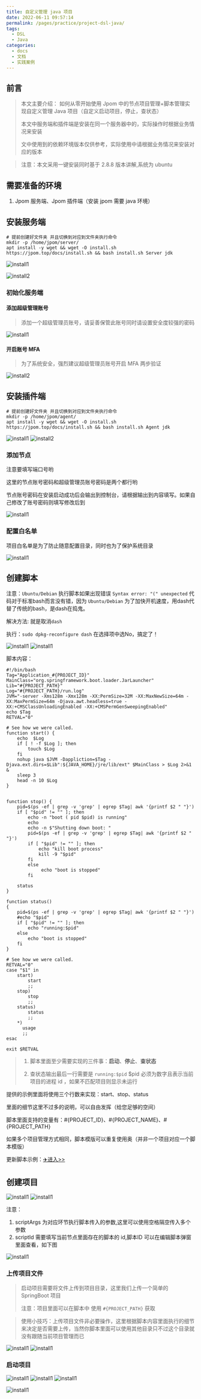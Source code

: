 ```yaml
---
title: 自定义管理 java 项目
date: 2022-06-11 09:57:14
permalink: /pages/practice/project-dsl-java/
tags: 
  - DSL
  - Java
categories: 
  - docs
  - 文档
  - 实践案例
---
```



## 前言

> 本文主要介绍：
> 如何从零开始使用 Jpom 中的节点项目管理+脚本管理实现自定义管理 Java 项目（自定义启动项目，停止，查状态）
>
> 本文中服务端和插件端是安装在同一个服务器中的，实际操作时根据业务情况来安装
>
> 文中使用到的依赖环境版本仅供参考，实际使用中请根据业务情况来安装对应的版本

> 注意：本文采用一键安装同时基于 2.8.8 版本讲解,系统为 ubuntu

## 需要准备的环境

1. Jpom 服务端、Jpom 插件端（安装 jpom 需要 java 环境）

## 安装服务端

```
# 提前创建好文件夹 并且切换到对应到文件夹执行命令
mkdir -p /home/jpom/server/
apt install -y wget && wget -O install.sh https://jpom.top/docs/install.sh && bash install.sh Server jdk
```

![install1](/images/tutorial/project_dsl_java/install1.png)

![install2](/images/tutorial/project_dsl_java/install2.png)

### 初始化服务端

#### 添加超级管理账号

> 添加一个超级管理员账号，请妥善保管此账号同时请设置安全度较强的密码

![install1](/images/tutorial/project_dsl_java/inits1.png)

#### 开启账号 MFA

> 为了系统安全，强烈建议超级管理员账号开启 MFA 两步验证
> 
![install2](/images/tutorial/project_dsl_java/inits2.png)


## 安装插件端

```
# 提前创建好文件夹 并且切换到对应到文件夹执行命令
mkdir -p /home/jpom/agent/
apt install -y wget && wget -O install.sh https://jpom.top/docs/install.sh && bash install.sh Agent jdk
```

![install1](/images/tutorial/project_dsl_java/install-agent1.png)
![install2](/images/tutorial/project_dsl_java/install-agent2.png)

### 添加节点

注意要填写端口号哟

这里的节点账号密码和超级管理员账号密码是两个都行哟

节点账号密码在安装启动成功后会输出到控制台，请根据输出到内容填写。如果自己修改了账号密码则填写修改后到

![install1](/images/tutorial/project_dsl_java/inita1.png)


### 配置白名单

项目白名单是为了防止随意配置目录，同时也为了保护系统目录

![install1](/images/tutorial/project_dsl_java/inita2.png)


## 创建脚本

注意：`Ubuntu/Debian` 执行脚本如果出现错误
`Syntax error: "(" unexpected`
代码对于标准bash而言没有错，因为 `Ubuntu/Debian` 为了加快开机速度，用dash代替了传统的bash，是dash在捣鬼。

解决方法: 就是取消`dash`

执行：`sudo dpkg-reconfigure dash` 在选择项中选No，搞定了！

![install1](/images/tutorial/project_dsl_java/add-script1.png)
![install1](/images/tutorial/project_dsl_java/add-script2.png)

脚本内容：

```
#!/bin/bash
Tag="Application_#{PROJECT_ID}"
MainClass="org.springframework.boot.loader.JarLauncher"
Lib="#{PROJECT_PATH}"
Log="#{PROJECT_PATH}/run.log"
JVM="-server -Xms128m -Xmx128m -XX:PermSize=32M -XX:MaxNewSize=64m -XX:MaxPermSize=64m -Djava.awt.headless=true -XX:+CMSClassUnloadingEnabled -XX:+CMSPermGenSweepingEnabled"
echo $Tag
RETVAL="0"

# See how we were called.
function start() {
    echo  $Log 
    if [ ! -f $Log ]; then
        touch $Log
    fi
    nohup java $JVM -Dappliction=$Tag -Djava.ext.dirs=$Lib":${JAVA_HOME}/jre/lib/ext" $MainClass > $Log 2>&1 &
	sleep 3
    head -n 10 $Log
}


function stop() {
    pid=$(ps -ef | grep -v 'grep' | egrep $Tag| awk '{printf $2 " "}')
    if [ "$pid" != "" ]; then      
        echo -n "boot ( pid $pid) is running" 
        echo 
        echo -n $"Shutting down boot: "
        pid=$(ps -ef | grep -v 'grep' | egrep $Tag| awk '{printf $2 " "}')
        if [ "$pid" != "" ]; then
            echo "kill boot process"
            kill -9 "$pid"
        fi
        else 
             echo "boot is stopped" 
        fi

    status
}

function status()
{
    pid=$(ps -ef | grep -v 'grep' | egrep $Tag| awk '{printf $2 " "}')
    #echo "$pid"
    if [ "$pid" != "" ]; then
        echo "running:$pid"
    else
        echo "boot is stopped"
    fi
}

# See how we were called.
RETVAL="0"
case "$1" in
    start)
        start
        ;;
    stop)
        stop
        ;;
    status)
        status
        ;;
    *)
      usage
      ;;
esac

exit $RETVAL
```

> 1. 脚本里面至少需要实现的三件事：**启动**、**停止**、**查状态**
> 
> 2. 查状态输出最后一行需要是 `running:$pid` $pid 必须为数字且表示当前项目的进程 id ，如果不匹配项目则显示未运行

提供的示例里面将使用三个行数来实现：start、stop、status

里面的细节这里不过多的说明，可以自由发挥（给您足够的空间）

脚本里面支持的变量有：#{PROJECT_ID}、#{PROJECT_NAME}、#{PROJECT_PATH}

如果多个项目管理方式相同，脚本模版可以重复使用奥（并非一个项目对应一个脚本模版）

更新脚本示例：[✈️进入>>](/FQA/DSL.md)

## 创建项目

![install1](/images/tutorial/project_dsl_java/add-project1.png)
![install1](/images/tutorial/project_dsl_java/add-project2.png)

注意：
1. scriptArgs 为对应环节执行脚本传入的参数,这里可以使用空格隔空传入多个参数 
2. scriptId 需要填写当前节点里面存在的脚本的 id,脚本ID 可以在编辑脚本弹窗里面查看，如下图

![install1](/images/tutorial/project_dsl_java/edit-script3.png)

### 上传项目文件

> 启动项目需要将文件上传到项目目录，这里我们上传一个简单的 SpringBoot 项目
> 
> 注意：项目里面可以在脚本中 使用 `#{PROJECT_PATH}` 获取
> 

> 使用小技巧：上传项目文件非必要操作，这里根据脚本内容里面执行的细节来决定是否需要上传，当然你脚本里面可以使用其他目录只不过这个目录就没有跟随当前项目管理而已

![install1](/images/tutorial/project_dsl_java/upload-file1.png)
![install1](/images/tutorial/project_dsl_java/upload-file2.png)

### 启动项目

![install1](/images/tutorial/project_dsl_java/console1.png)
![install1](/images/tutorial/project_dsl_java/console2.png)
![install1](/images/tutorial/project_dsl_java/contsole3.png)

![install1](/images/tutorial/project_dsl_java/project-list1.png)

